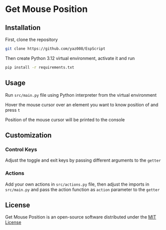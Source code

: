 # Get Mouse Position

## Installation

First, clone the repository

```sh
git clone https://github.com/yaz008/EspScript
```

Then create Python 3.12 virtual environment, activate it and run

```sh
pip install -r requirements.txt
```

## Usage

Run `src/main.py` file using Python interpreter from the virtual environment

Hover the mouse cursor over an element you want to know position of and press `t`

Position of the mouse cursor will be printed to the console

## Customization

### Control Keys

Adjust the toggle and exit keys by passing different arguments to the `getter`

### Actions

Add your own actions in `src/actions.py` file, then adjust the imports in `src/main.py` and pass the action function as `action` parameter to the `getter`

## License

Get Mouse Position is an open-source software distributed under the [MIT License](LICENSE.txt)